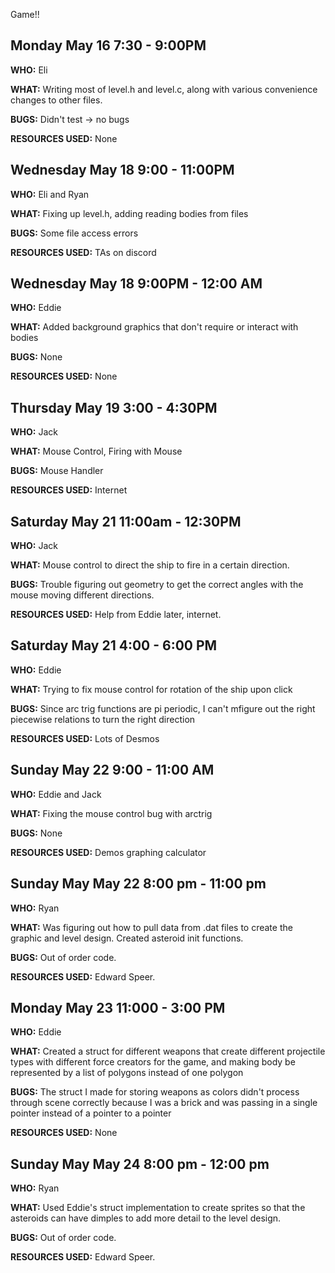 Game!!

## Monday May 16 7:30 - 9:00PM
**WHO:** Eli

**WHAT:** Writing most of level.h and level.c, along with various convenience changes to other files.

**BUGS:** Didn't test -> no bugs

**RESOURCES USED:** None

## Wednesday May 18 9:00 - 11:00PM
**WHO:** Eli and Ryan

**WHAT:** Fixing up level.h, adding reading bodies from files

**BUGS:** Some file access errors

**RESOURCES USED:** TAs on discord

## Wednesday May 18 9:00PM - 12:00 AM
**WHO:** Eddie

**WHAT:** Added background graphics that don't require or interact with bodies

**BUGS:** None

**RESOURCES USED:** None

## Thursday May 19 3:00 - 4:30PM
**WHO:** Jack

**WHAT:** Mouse Control, Firing with Mouse

**BUGS:** Mouse Handler

**RESOURCES USED:** Internet

## Saturday May 21 11:00am - 12:30PM
**WHO:** Jack

**WHAT:** Mouse control to direct the ship to fire in a certain direction.

**BUGS:** Trouble figuring out geometry to get the correct angles with the mouse moving different directions.

**RESOURCES USED:** Help from Eddie later, internet.

## Saturday May 21 4:00 - 6:00 PM
**WHO:** Eddie

**WHAT:** Trying to fix mouse control for rotation of the ship upon click

**BUGS:** Since arc trig functions are pi periodic, I can't mfigure out the right piecewise relations to turn the right direction

**RESOURCES USED:** Lots of Desmos

## Sunday May 22 9:00 - 11:00 AM

**WHO:** Eddie and Jack

**WHAT:** Fixing the mouse control bug with arctrig

**BUGS:** None

**RESOURCES USED:** Demos graphing calculator

## Sunday May May 22 8:00 pm - 11:00 pm
**WHO:** Ryan

**WHAT:** Was figuring out how to pull data from .dat files to create the graphic and level design. Created asteroid init functions. 

**BUGS:** Out of order code. 

**RESOURCES USED:** Edward Speer. 

## Monday May 23 11:000 - 3:00 PM

**WHO:** Eddie

**WHAT:** Created a struct for different weapons that create different projectile types with different force creators for the game, and making body be represented by a list of polygons instead of one polygon

**BUGS:** The struct I made for storing weapons as colors didn't process through scene correctly because I was a brick and was passing in a single pointer instead of a pointer to a pointer

**RESOURCES USED:** None

## Sunday May May 24 8:00 pm - 12:00 pm
**WHO:** Ryan

**WHAT:** Used Eddie's struct implementation to create sprites so that the asteroids can have dimples to add more detail to the level design. 

**BUGS:** Out of order code. 

**RESOURCES USED:** Edward Speer. 


